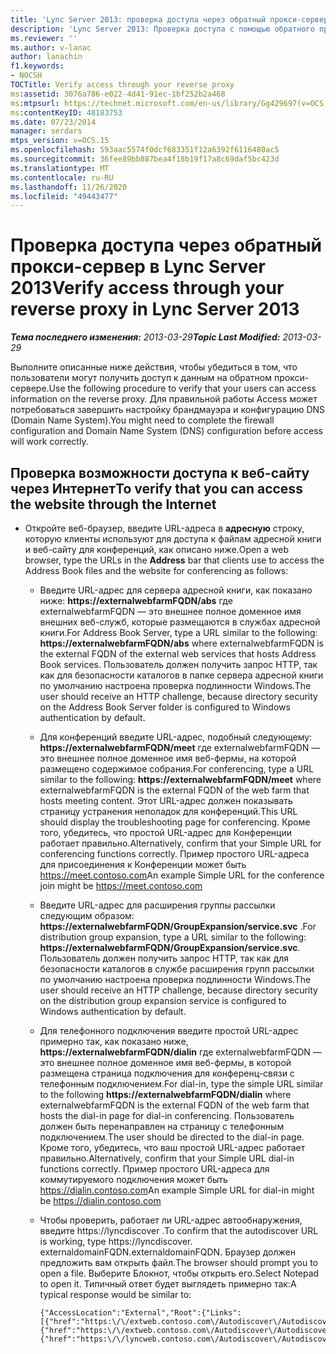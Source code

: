 ```yaml
---
title: 'Lync Server 2013: проверка доступа через обратный прокси-сервер'
description: 'Lync Server 2013: Проверка доступа с помощью обратного прокси-сервера.'
ms.reviewer: ''
ms.author: v-lanac
author: lanachin
f1.keywords:
- NOCSH
TOCTitle: Verify access through your reverse proxy
ms:assetid: 3076a786-e022-4d41-91ec-1bf252b2a468
ms:mtpsurl: https://technet.microsoft.com/en-us/library/Gg429697(v=OCS.15)
ms:contentKeyID: 48183753
ms.date: 07/23/2014
manager: serdars
mtps_version: v=OCS.15
ms.openlocfilehash: 593aac5574f0dcf683351f12a6392f6116480ac5
ms.sourcegitcommit: 36fee89bb887bea4f18b19f17a8c69daf5bc423d
ms.translationtype: MT
ms.contentlocale: ru-RU
ms.lasthandoff: 11/26/2020
ms.locfileid: "49443477"
---
```

# <a name="verify-access-through-your-reverse-proxy-in-lync-server-2013"></a><span data-ttu-id="3aa36-103">Проверка доступа через обратный прокси-сервер в Lync Server 2013</span><span class="sxs-lookup"><span data-stu-id="3aa36-103">Verify access through your reverse proxy in Lync Server 2013</span></span>

<div data-xmlns="http://www.w3.org/1999/xhtml">

<div class="topic" data-xmlns="http://www.w3.org/1999/xhtml" data-msxsl="urn:schemas-microsoft-com:xslt" data-cs="https://msdn.microsoft.com/">

<div data-asp="https://msdn2.microsoft.com/asp">



</div>

<div id="mainSection">

<div id="mainBody"><span data-ttu-id="3aa36-104">

<span> </span></span><span class="sxs-lookup"><span data-stu-id="3aa36-104">

<span> </span></span></span>

<span data-ttu-id="3aa36-105">_**Тема последнего изменения:** 2013-03-29_</span><span class="sxs-lookup"><span data-stu-id="3aa36-105">_**Topic Last Modified:** 2013-03-29_</span></span>

<span data-ttu-id="3aa36-106">Выполните описанные ниже действия, чтобы убедиться в том, что пользователи могут получить доступ к данным на обратном прокси-сервере.</span><span class="sxs-lookup"><span data-stu-id="3aa36-106">Use the following procedure to verify that your users can access information on the reverse proxy.</span></span> <span data-ttu-id="3aa36-107">Для правильной работы Access может потребоваться завершить настройку брандмауэра и конфигурацию DNS (Domain Name System).</span><span class="sxs-lookup"><span data-stu-id="3aa36-107">You might need to complete the firewall configuration and Domain Name System (DNS) configuration before access will work correctly.</span></span>

<div>

## <a name="to-verify-that-you-can-access-the-website-through-the-internet"></a><span data-ttu-id="3aa36-108">Проверка возможности доступа к веб-сайту через Интернет</span><span class="sxs-lookup"><span data-stu-id="3aa36-108">To verify that you can access the website through the Internet</span></span>

  - <span data-ttu-id="3aa36-109">Откройте веб-браузер, введите URL-адреса в **адресную** строку, которую клиенты используют для доступа к файлам адресной книги и веб-сайту для конференций, как описано ниже.</span><span class="sxs-lookup"><span data-stu-id="3aa36-109">Open a web browser, type the URLs in the **Address** bar that clients use to access the Address Book files and the website for conferencing as follows:</span></span>
    
      - <span data-ttu-id="3aa36-110">Введите URL-адрес для сервера адресной книги, как показано ниже: **https://externalwebfarmFQDN/abs** где externalwebfarmFQDN — это внешнее полное доменное имя внешних веб-служб, которые размещаются в службах адресной книги.</span><span class="sxs-lookup"><span data-stu-id="3aa36-110">For Address Book Server, type a URL similar to the following: **https://externalwebfarmFQDN/abs** where externalwebfarmFQDN is the external FQDN of the external web services that hosts Address Book services.</span></span> <span data-ttu-id="3aa36-111">Пользователь должен получить запрос HTTP, так как для безопасности каталогов в папке сервера адресной книги по умолчанию настроена проверка подлинности Windows.</span><span class="sxs-lookup"><span data-stu-id="3aa36-111">The user should receive an HTTP challenge, because directory security on the Address Book Server folder is configured to Windows authentication by default.</span></span>
    
      - <span data-ttu-id="3aa36-112">Для конференций введите URL-адрес, подобный следующему: **https://externalwebfarmFQDN/meet** где externalwebfarmFQDN — это внешнее полное доменное имя веб-фермы, на которой размещено содержимое собрания.</span><span class="sxs-lookup"><span data-stu-id="3aa36-112">For conferencing, type a URL similar to the following: **https://externalwebfarmFQDN/meet** where externalwebfarmFQDN is the external FQDN of the web farm that hosts meeting content.</span></span> <span data-ttu-id="3aa36-113">Этот URL-адрес должен показывать страницу устранения неполадок для конференций.</span><span class="sxs-lookup"><span data-stu-id="3aa36-113">This URL should display the troubleshooting page for conferencing.</span></span> <span data-ttu-id="3aa36-114">Кроме того, убедитесь, что простой URL-адрес для Конференции работает правильно.</span><span class="sxs-lookup"><span data-stu-id="3aa36-114">Alternatively, confirm that your Simple URL for conferencing functions correctly.</span></span> <span data-ttu-id="3aa36-115">Пример простого URL-адреса для присоединения к Конференции может быть https://meet.contoso.com</span><span class="sxs-lookup"><span data-stu-id="3aa36-115">An example Simple URL for the conference join might be https://meet.contoso.com</span></span>
    
      - <span data-ttu-id="3aa36-116">Введите URL-адрес для расширения группы рассылки следующим образом: **https://externalwebfarmFQDN/GroupExpansion/service.svc** .</span><span class="sxs-lookup"><span data-stu-id="3aa36-116">For distribution group expansion, type a URL similar to the following: **https://externalwebfarmFQDN/GroupExpansion/service.svc**.</span></span> <span data-ttu-id="3aa36-117">Пользователь должен получить запрос HTTP, так как для безопасности каталогов в службе расширения групп рассылки по умолчанию настроена проверка подлинности Windows.</span><span class="sxs-lookup"><span data-stu-id="3aa36-117">The user should receive an HTTP challenge, because directory security on the distribution group expansion service is configured to Windows authentication by default.</span></span>
    
      - <span data-ttu-id="3aa36-118">Для телефонного подключения введите простой URL-адрес примерно так, как показано ниже, **https://externalwebfarmFQDN/dialin** где externalwebfarmFQDN — это внешнее полное доменное имя веб-фермы, в которой размещена страница подключения для конференц-связи с телефонным подключением.</span><span class="sxs-lookup"><span data-stu-id="3aa36-118">For dial-in, type the simple URL similar to the following **https://externalwebfarmFQDN/dialin** where externalwebfarmFQDN is the external FQDN of the web farm that hosts the dial-in page for dial-in conferencing.</span></span> <span data-ttu-id="3aa36-119">Пользователь должен быть перенаправлен на страницу с телефонным подключением.</span><span class="sxs-lookup"><span data-stu-id="3aa36-119">The user should be directed to the dial-in page.</span></span> <span data-ttu-id="3aa36-120">Кроме того, убедитесь, что ваш простой URL-адрес работает правильно.</span><span class="sxs-lookup"><span data-stu-id="3aa36-120">Alternatively, confirm that your Simple URL dial-in functions correctly.</span></span> <span data-ttu-id="3aa36-121">Пример простого URL-адреса для коммутируемого подключения может быть https://dialin.contoso.com</span><span class="sxs-lookup"><span data-stu-id="3aa36-121">An example Simple URL for dial-in might be https://dialin.contoso.com</span></span>
    
      - <span data-ttu-id="3aa36-122">Чтобы проверить, работает ли URL-адрес автообнаружения, введите https://lyncdiscover .</span><span class="sxs-lookup"><span data-stu-id="3aa36-122">To confirm that the autodiscover URL is working, type https://lyncdiscover.</span></span> <span data-ttu-id="3aa36-123">externaldomainFQDN.</span><span class="sxs-lookup"><span data-stu-id="3aa36-123">externaldomainFQDN.</span></span> <span data-ttu-id="3aa36-124">Браузер должен предложить вам открыть файл.</span><span class="sxs-lookup"><span data-stu-id="3aa36-124">The browser should prompt you to open a file.</span></span> <span data-ttu-id="3aa36-125">Выберите Блокнот, чтобы открыть его.</span><span class="sxs-lookup"><span data-stu-id="3aa36-125">Select Notepad to open it.</span></span> <span data-ttu-id="3aa36-126">Типичный ответ будет выглядеть примерно так:</span><span class="sxs-lookup"><span data-stu-id="3aa36-126">A typical response would be similar to:</span></span>
        
            {"AccessLocation":"External","Root":{"Links":[{"href":"https:\/\/extweb.contoso.com\/Autodiscover\/AutodiscoverService.svc\/root\/domain","token":"Domain"},
            {"href":"https:\/\/extweb.contoso.com\/Autodiscover\/AutodiscoverService.svc\/root\/user","token":"User"},
            {"href":"https:\/\/lyncweb.contoso.com\/Autodiscover\/AutodiscoverService.svc\/root\/oauth\/user","token":"OAuth"}]}}

<span data-ttu-id="3aa36-127"></div>

</div>

<span> </span>

</div>

</div>

</span><span class="sxs-lookup"><span data-stu-id="3aa36-127"></div>

</div>

<span> </span>

</div>

</div>

</span></span></div>

